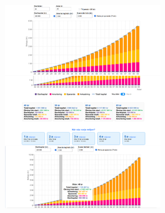 ![WealthPlanner 1](wealthplanner1.PNG)
![WealthPlanner 2](wealthplanner2.PNG)
![WealthPlanner 3](wealthplanner3.PNG)

